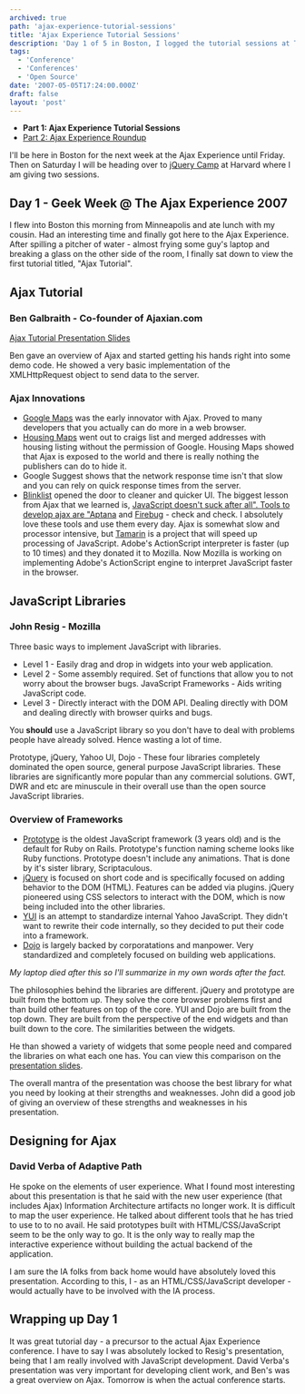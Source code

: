 ```yaml
---
archived: true
path: 'ajax-experience-tutorial-sessions'
title: 'Ajax Experience Tutorial Sessions'
description: 'Day 1 of 5 in Boston, I logged the tutorial sessions at The Ajax Experience.'
tags:
  - 'Conference'
  - 'Conferences'
  - 'Open Source'
date: '2007-05-05T17:24:00.000Z'
draft: false
layout: 'post'
---
```


- **Part 1: Ajax Experience Tutorial Sessions**
- [Part 2: Ajax Experience Roundup](/ajax-experience-roundup)

I'll be here in Boston for the next week at the Ajax Experience until Friday. Then on Saturday I will be heading over to [jQuery Camp](http://docs.jquery.com/JQueryCamp07) at Harvard where I am giving two sessions.

## Day 1 - Geek Week @ The Ajax Experience 2007

I flew into Boston this morning from Minneapolis and ate lunch with my cousin. Had an interesting time and finally got here to the Ajax Experience. After spilling a pitcher of water - almost frying some guy's laptop and breaking a glass on the other side of the room, I finally sat down to view the first tutorial titled, "Ajax Tutorial".

## Ajax Tutorial

### Ben Galbraith - Co-founder of Ajaxian.com

[Ajax Tutorial Presentation Slides](http://feature50.com/AjaxTutorial.pdf)

Ben gave an overview of Ajax and started getting his hands right into some demo code. He showed a very basic implementation of the XMLHttpRequest object to send data to the server.

### Ajax Innovations

- [Google Maps](http://maps.google.com) was the early innovator with Ajax. Proved to many developers that you actually can do more in a web browser.
- [Housing Maps](http://housingmaps.com) went out to craigs list and merged addresses with housing listing without the permission of Google. Housing Maps showed that Ajax is exposed to the world and there is really nothing the publishers can do to hide it.
- Google Suggest shows that the network response time isn't that slow and you can rely on quick response times from the server.
- [Blinklist](http://www.blinklist.com/) opened the door to cleaner and quicker UI. The biggest lesson from Ajax that we learned is, [JavaScript doesn't suck after all". Tools to develop ajax are "Aptana](http://www.aptana.com/) and [Firebug](http://www.getfirebug.com/) - check and check. I absolutely love these tools and use them every day. Ajax is somewhat slow and processor intensive, but [Tamarin](http://www.mozilla.org/projects/tamarin/) is a project that will speed up processing of JavaScript. Adobe's ActionScript interpreter is faster (up to 10 times) and they donated it to Mozilla. Now Mozilla is working on implementing Adobe's ActionScript engine to interpret JavaScript faster in the browser.

## JavaScript Libraries

### John Resig - Mozilla

Three basic ways to implement JavaScript with libraries.

- Level 1 - Easily drag and drop in widgets into your web application.
- Level 2 - Some assembly required. Set of functions that allow you to not worry about the browser bugs. JavaScript Frameworks - Aids writing JavaScript code.
- Level 3 - Directly interact with the DOM API. Dealing directly with DOM and dealing directly with browser quirks and bugs.

You **should** use a JavaScript library so you don't have to deal with problems people have already solved. Hence wasting a lot of time.

Prototype, jQuery, Yahoo UI, Dojo - These four libraries completely dominated the open source, general purpose JavaScript libraries. These libraries are significantly more popular than any commercial solutions. GWT, DWR and etc are minuscule in their overall use than the open source JavaScript libraries.

### Overview of Frameworks

- [Prototype](http://prototypejs.org/) is the oldest JavaScript framework (3 years old) and is the default for Ruby on Rails. Prototype's function naming scheme looks like Ruby functions. Prototype doesn't include any animations. That is done by it's sister library, Scriptaculous.
- [jQuery](http://jquery.com) is focused on short code and is specifically focused on adding behavior to the DOM (HTML). Features can be added via plugins. jQuery pioneered using CSS selectors to interact with the DOM, which is now being included into the other libraries.
- [YUI](http://developer.yahoo.com/yui/) is an attempt to standardize internal Yahoo JavaScript. They didn't want to rewrite their code internally, so they decided to put their code into a framework.
- [Dojo](http://dojotoolkit.org/) is largely backed by corporatations and manpower. Very standardized and completely focused on building web applications.

_My laptop died after this so I'll summarize in my own words after the fact._

The philosophies behind the libraries are different. jQuery and prototype are built from the bottom up. They solve the core browser problems first and than build other features on top of the core. YUI and Dojo are built from the top down. They are built from the perspective of the end widgets and than built down to the core. The similarities between the widgets.

He than showed a variety of widgets that some people need and compared the libraries on what each one has. You can view this comparison on the [presentation slides](http://ejohn.org/blog/javascript-library-overview/).

The overall mantra of the presentation was choose the best library for what you need by looking at their strengths and weaknesses. John did a good job of giving an overview of these strengths and weaknesses in his presentation.

## Designing for Ajax

### David Verba of Adaptive Path

He spoke on the elements of user experience. What I found most interesting about this presentation is that he said with the new user experience (that includes Ajax) Information Architecture artifacts no longer work. It is difficult to map the user experience. He talked about different tools that he has tried to use to to no avail. He said prototypes built with HTML/CSS/JavaScript seem to be the only way to go. It is the only way to really map the interactive experience without building the actual backend of the application.

I am sure the IA folks from back home would have absolutely loved this presentation. According to this, I - as an HTML/CSS/JavaScript developer - would actually have to be involved with the IA process.

## Wrapping up Day 1

It was great tutorial day - a precursor to the actual Ajax Experience conference. I have to say I was absolutely locked to Resig's presentation, being that I am really involved with JavaScript development. David Verba's presentation was very important for developing client work, and Ben's was a great overview on Ajax. Tomorrow is when the actual conference starts.
